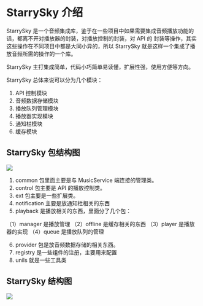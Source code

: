 # StarrySky 介绍

StarrySky 是一个音频集成库，鉴于在一些项目中如果需要集成音频播放功能的话，都离不开对播放器的封装，对播放控制的封装，对 API 的
封装等操作，其实这些操作在不同项目中都是大同小异的，所以 StarrySky 就是这样一个集成了播放音频所需的操作的一个库。

StarrySky 主打集成简单，代码小巧简单易读懂，扩展性强，使用方便等方向。

StarrySky 总体来说可以分为几个模块：

1. API 控制模块
2. 音频数据存储模块
3. 播放队列管理模块
4. 播放器实现模块
5. 通知栏模块
6. 缓存模块

## StarrySky 包结构图

<img src="https://raw.githubusercontent.com/lizixian18/MusicLibrary/StarrySkyJava/art/starrysky包结构.png">

1. common 包里面主要是与 MusicService 端连接的管理类。
2. control 包主要是 API 的播放控制类。
3. ext 包主要是一些扩展类。
4. notification 主要是放通知栏相关的东西
5. playback 是播放相关的东西，里面分了几个包：

  （1）manager 是播放管理
  （2）offline 是缓存相关的东西
  （3）player 是播放器的实现
  （4）queue 是播放队列的管理

6. provider 包是放音频数据存储的相关东西。
7. registry 是一些组件的注册，主要用来配置
8. unils 就是一些工具类




## StarrySky 结构图
![](https://raw.githubusercontent.com/EspoirX/StarrySky/StarrySkyJava/art/StarrySky%E7%BB%93%E6%9E%84%E5%9B%BE.png)